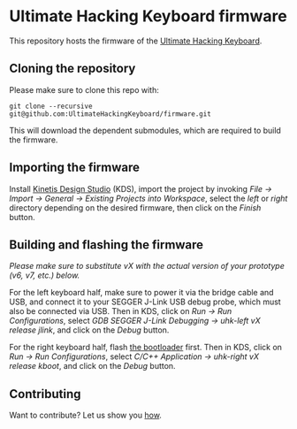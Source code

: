 # Ultimate Hacking Keyboard firmware

This repository hosts the firmware of the [Ultimate Hacking Keyboard](https://ultimatehackingkeyboard.com/).

## Cloning the repository

Please make sure to clone this repo with:

`git clone --recursive git@github.com:UltimateHackingKeyboard/firmware.git`

This will download the dependent submodules, which are required to build the firmware.

## Importing the firmware

Install [Kinetis Design Studio](http://www.nxp.com/products/software-and-tools/run-time-software/kinetis-software-and-tools/ides-for-kinetis-mcus/kinetis-design-studio-integrated-development-environment-ide:KDS_IDE) (KDS), import the project by invoking *File -> Import -> General -> Existing Projects into Workspace*, select the *left* or *right* directory depending on the desired firmware, then click on the *Finish* button.

## Building and flashing the firmware

*Please make sure to substitute vX with the actual version of your prototype (v6, v7, etc.) below.*

For the left keyboard half, make sure to power it via the bridge cable and USB, and connect it to your SEGGER J-Link USB debug probe, which must also be connected via USB. Then in KDS, click on *Run -> Run Configurations*, select *GDB SEGGER J-Link Debugging -> uhk-left vX release jlink*, and click on the *Debug* button.

For the right keyboard half, flash [the bootloader](https://github.com/UltimateHackingKeyboard/bootloader) first. Then in KDS, click on *Run -> Run Configurations*, select *C/C++ Application -> uhk-right vX release kboot*, and click on the *Debug* button.

## Contributing

Want to contribute? Let us show you [how](/CONTRIBUTING.md).
